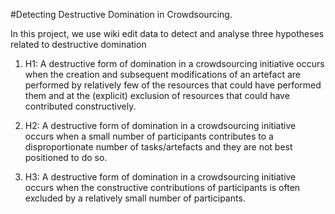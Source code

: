 #Detecting Destructive Domination in Crowdsourcing.

In this project, we use wiki edit data to detect and analyse three hypotheses related to destructive domination
1. H1: A destructive form of domination in a crowdsourcing initiative occurs when the creation and subsequent modifications of an artefact are performed by relatively few of the resources that could have performed them and at the (explicit) exclusion of resources that could have contributed constructively.

2. H2: A destructive form of domination in a crowdsourcing initiative occurs when a small number of participants contributes to a disproportionate number of tasks/artefacts and they are not best positioned to do so.

3. H3: A destructive form of domination in a crowdsourcing initiative occurs when the constructive contributions of participants is often excluded by a relatively small number of participants.

